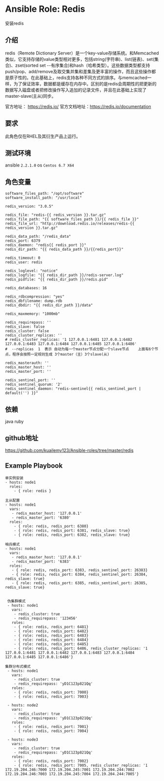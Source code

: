 # Ansible Role: Redis

安装redis

## 介绍
redis（Remote Dictionary Server）是一个key-value存储系统。和Memcached类似，它支持存储的value类型相对更多，包括string(字符串)、list(链表)、set(集合)、zset(sorted set --有序集合)和hash（哈希类型）。这些数据类型都支持push/pop、add/remove及取交集并集和差集及更丰富的操作，而且这些操作都是原子性的。在此基础上，redis支持各种不同方式的排序。与memcached一样，为了保证效率，数据都是缓存在内存中。区别的是redis会周期性的把更新的数据写入磁盘或者把修改操作写入追加的记录文件，并且在此基础上实现了master-slave(主从)同步。

官方地址： https://redis.io/
官方文档地址：https://redis.io/documentation

## 要求

此角色仅在RHEL及其衍生产品上运行。

## 测试环境

ansible `2.2.1.0`
os `Centos 6.7 X64`

## 角色变量
    software_files_path: "/opt/software"
    software_install_path: "/usr/local"

    redis_version: "3.0.5"

    redis_file: "redis-{{ redis_version }}.tar.gz"
    redis_file_path: "{{ software_files_path }}/{{ redis_file }}"
    redis_file_url: "http://download.redis.io/releases/redis-{{ redis_version }}.tar.gz"

    redis_data_path: "/redis_data"
    redis_port: 6379
    redis_daemon: "redis{{ redis_port }}"
    redis_dir_path: "{{ redis_data_path }}/{{redis_port}}"

    redis_timeout: 0
    redis_user: redis

    redis_loglevel: "notice"
    redis_logfile: "{{ redis_dir_path }}/redis-server.log"
    redis_pidfile: "{{ redis_dir_path }}/redis.pid"

    redis_databases: 16

    redis_rdbcompression: "yes"
    redis_dbfilename: dump.rdb
    redis_dbdir: "{{ redis_dir_path }}/data"

    redis_maxmemory: "1000mb"

    redis_requirepass: ''
    redis_slave: false
    redis_cluster: false
    redis_cluster_replicas: ''
    # redis_cluster_replicas: '1 127.0.0.1:6481 127.0.0.1:6482 127.0.0.1:6483 127.0.0.1:6484 127.0.0.1:6485 127.0.0.1:6486'
    #  --replicas  1  表示 自动为每一个master节点分配一个slave节点    上面有6个节点，程序会按照一定规则生成 3个master（主）3个slave(从) 
    
    redis_masterauth: ''
    redis_master_host: ''
    redis_master_port: ''

    redis_sentinel_port: ''
    redis_sentinel_quorum: '2'
    redis_sentinel_daemon: "redis-sentinel{{ redis_sentinel_port | default('') }}"
    

## 依赖

java ruby

## github地址
https://github.com/kuailemy123/Ansible-roles/tree/master/redis

## Example Playbook

    单实例安装
    - hosts: node1
      roles:
        - { role: redis }
        
    主从配置
    - hosts: node1
      vars:
       - redis_master_host: '127.0.0.1'
       - redis_master_port: '6380'
      roles:
        - { role: redis, redis_port: 6380}
        - { role: redis, redis_port: 6381, redis_slave: true}
        - { role: redis, redis_port: 6382, redis_slave: true}
        
    哨兵模式
    - hosts: node1
      vars:
       - redis_master_host: '127.0.0.1'
       - redis_master_port: '6383'
      roles:
       - { role: redis, redis_port: 6383, redis_sentinel_port: 26383}
       - { role: redis, redis_port: 6384, redis_sentinel_port: 26384, redis_slave: true}
       - { role: redis, redis_port: 6385, redis_sentinel_port: 26385, redis_slave: true}


     伪集群模式
     - hosts: node1
       vars:
        - redis_cluster: true
        - redis_requirepass: '123456'
       roles:
        - { role: redis, redis_port: 6481}
        - { role: redis, redis_port: 6482}
        - { role: redis, redis_port: 6483}
        - { role: redis, redis_port: 6484}
        - { role: redis, redis_port: 6485}
        - { role: redis, redis_port: 6486, redis_cluster_replicas: '1 127.0.0.1:6481 127.0.0.1:6482 127.0.0.1:6483 127.0.0.1:6484 127.0.0.1:6485 127.0.0.1:6486'}

    集群分布式模式
     - hosts: node1
       vars:
        - redis_cluster: true
        - redis_requirepass: 'yD1C123p821Qq'
       roles:
        - { role: redis, redis_port: 7000}
        - { role: redis, redis_port: 7003}

     - hosts: node2
       vars:
        - redis_cluster: true
        - redis_requirepass: 'yD1C123p821Qq'
       roles:
        - { role: redis, redis_port: 7001}
        - { role: redis, redis_port: 7004}

     - hosts: node3
       vars:
        - redis_cluster: true
        - redis_requirepass: 'yD1C123p821Qq'
       roles:
        - { role: redis, redis_port: 7002}
        - { role: redis, redis_port: 7005, redis_cluster_replicas: '1 172.19.204.246:7000 172.19.204.245:7001 172.19.204.244:7002 172.19.204.246:7003 172.19.204.245:7004 172.19.204.244:7005'}
